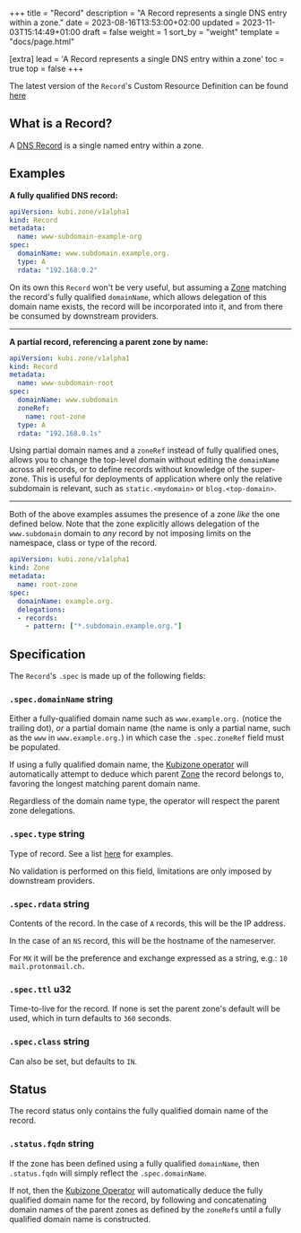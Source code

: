 +++
title = "Record"
description = "A Record represents a single DNS entry within a zone."
date = 2023-08-16T13:53:00+02:00
updated = 2023-11-03T15:14:49+01:00
draft = false
weight = 1
sort_by = "weight"
template = "docs/page.html"

[extra]
lead = 'A Record represents a single DNS entry within a zone'
toc = true
top = false
+++

The latest version of the `Record`'s Custom Resource Definition can be found [here](https://github.com/MathiasPius/kubizone/blob/main/crds/kubi.zone/v1alpha1/Record.yaml)

## What is a Record?
A [DNS Record](https://en.wikipedia.org/wiki/Domain_Name_System#Resource_records) is a single named entry within a zone.

## Examples
**A fully qualified DNS record:**
```yaml
apiVersion: kubi.zone/v1alpha1
kind: Record
metadata:
  name: www-subdomain-example-org
spec:
  domainName: www.subdomain.example.org.
  type: A
  rdata: "192.168.0.2"
```
On its own this `Record` won't be very useful, but assuming a [Zone](../zones/) matching the record's
fully qualified `domainName`, which allows delegation of this domain name exists, the record will be
incorporated into it, and from there be consumed by downstream providers.

---

**A partial record, referencing a parent zone by name:**
```yaml
apiVersion: kubi.zone/v1alpha1
kind: Record
metadata:
  name: www-subdomain-root
spec:
  domainName: www.subdomain
  zoneRef:
    name: root-zone
  type: A
  rdata: "192.168.0.1s"
```
Using partial domain names and a `zoneRef` instead of fully qualified ones, allows you to change
the top-level domain without editing the `domainName` across all records, or to define records
without knowledge of the super-zone. This is useful for deployments of application where only
the relative subdomain is relevant, such as `static.<mydomain>` or `blog.<top-domain>`.

---
Both of the above examples assumes the presence of a zone _like_ the one defined below. Note that the zone explicitly allows delegation of the `www.subdomain` domain
to _any_ record by not imposing limits on the namespace, class or type of the record.
```yaml
apiVersion: kubi.zone/v1alpha1
kind: Zone
metadata:
  name: root-zone
spec:
  domainName: example.org.
  delegations:
  - records:
    - pattern: ["*.subdomain.example.org."]
```

## Specification
The `Record`'s `.spec` is made up of the following fields:
### `.spec.domainName` string
Either a fully-qualified domain name such as `www.example.org.` (notice the trailing dot), _or_
a partial domain name (the name is only a partial name, such as the `www` in `www.example.org.`) in
which case the `.spec.zoneRef` field must be populated.

If using a fully qualified domain name, the [Kubizone operator](../../operators/kubizone/) will
automatically attempt to deduce which parent [Zone](../zones/) the record belongs to, favoring
the longest matching parent domain name.

Regardless of the domain name type, the operator will respect the parent zone delegations.

### `.spec.type` string
Type of record. See a list [here](https://en.wikipedia.org/wiki/List_of_DNS_record_types) for examples.

No validation is performed on this field, limitations are only imposed by downstream providers.

### `.spec.rdata` string
Contents of the record. In the case of `A` records, this will be the IP address.

In the case of an `NS` record, this will be the hostname of the nameserver.

For `MX` it will be the preference and exchange expressed as a string, e.g.: `10 mail.protonmail.ch.`

### `.spec.ttl` u32
Time-to-live for the record. If none is set the parent zone's default will be used, which in turn defaults to `360` seconds.

### `.spec.class` string
Can also be set, but defaults to `IN`.


## Status
The record status only contains the fully qualified domain name of the record.

### `.status.fqdn` string
If the zone has been defined using a fully qualified `domainName`, then `.status.fqdn` will simply reflect the `.spec.domainName`.

If not, then the [Kubizone Operator](../../operators/kubizone/) will automatically deduce the fully qualified domain name for the record, by following and concatenating domain names of the parent zones as defined by the `zoneRef`s until a fully qualified domain name is constructed.